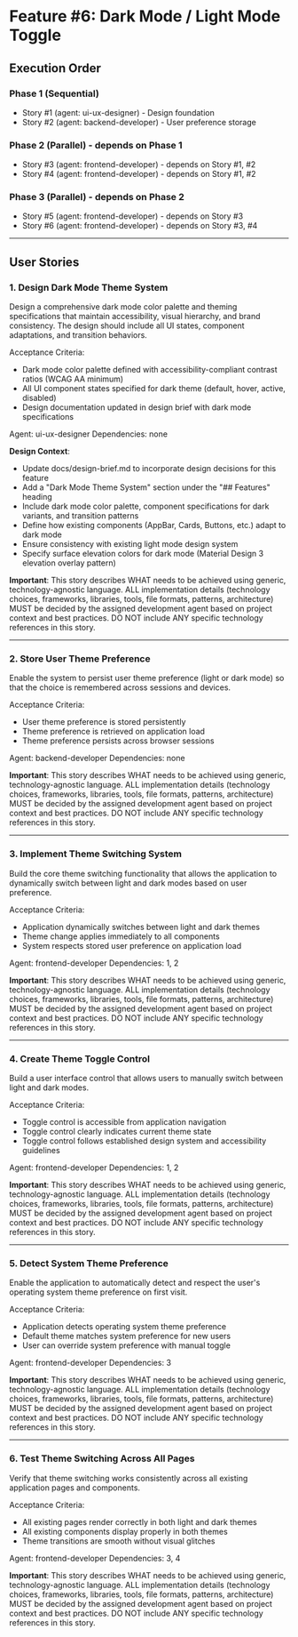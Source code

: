 # Feature #6: Dark Mode / Light Mode Toggle

## Execution Order

### Phase 1 (Sequential)
- Story #1 (agent: ui-ux-designer) - Design foundation
- Story #2 (agent: backend-developer) - User preference storage

### Phase 2 (Parallel) - depends on Phase 1
- Story #3 (agent: frontend-developer) - depends on Story #1, #2
- Story #4 (agent: frontend-developer) - depends on Story #1, #2

### Phase 3 (Parallel) - depends on Phase 2
- Story #5 (agent: frontend-developer) - depends on Story #3
- Story #6 (agent: frontend-developer) - depends on Story #3, #4

---

## User Stories

### 1. Design Dark Mode Theme System
Design a comprehensive dark mode color palette and theming specifications that maintain accessibility, visual hierarchy, and brand consistency. The design should include all UI states, component adaptations, and transition behaviors.

Acceptance Criteria:
- Dark mode color palette defined with accessibility-compliant contrast ratios (WCAG AA minimum)
- All UI component states specified for dark theme (default, hover, active, disabled)
- Design documentation updated in design brief with dark mode specifications

Agent: ui-ux-designer
Dependencies: none

**Design Context**:
- Update docs/design-brief.md to incorporate design decisions for this feature
- Add a "Dark Mode Theme System" section under the "## Features" heading
- Include dark mode color palette, component specifications for dark variants, and transition patterns
- Define how existing components (AppBar, Cards, Buttons, etc.) adapt to dark mode
- Ensure consistency with existing light mode design system
- Specify surface elevation colors for dark mode (Material Design 3 elevation overlay pattern)

**Important**: This story describes WHAT needs to be achieved using generic, technology-agnostic language. ALL implementation details (technology choices, frameworks, libraries, tools, file formats, patterns, architecture) MUST be decided by the assigned development agent based on project context and best practices. DO NOT include ANY specific technology references in this story.

---

### 2. Store User Theme Preference
Enable the system to persist user theme preference (light or dark mode) so that the choice is remembered across sessions and devices.

Acceptance Criteria:
- User theme preference is stored persistently
- Theme preference is retrieved on application load
- Theme preference persists across browser sessions

Agent: backend-developer
Dependencies: none

**Important**: This story describes WHAT needs to be achieved using generic, technology-agnostic language. ALL implementation details (technology choices, frameworks, libraries, tools, file formats, patterns, architecture) MUST be decided by the assigned development agent based on project context and best practices. DO NOT include ANY specific technology references in this story.

---

### 3. Implement Theme Switching System
Build the core theme switching functionality that allows the application to dynamically switch between light and dark modes based on user preference.

Acceptance Criteria:
- Application dynamically switches between light and dark themes
- Theme change applies immediately to all components
- System respects stored user preference on application load

Agent: frontend-developer
Dependencies: 1, 2

**Important**: This story describes WHAT needs to be achieved using generic, technology-agnostic language. ALL implementation details (technology choices, frameworks, libraries, tools, file formats, patterns, architecture) MUST be decided by the assigned development agent based on project context and best practices. DO NOT include ANY specific technology references in this story.

---

### 4. Create Theme Toggle Control
Build a user interface control that allows users to manually switch between light and dark modes.

Acceptance Criteria:
- Toggle control is accessible from application navigation
- Toggle control clearly indicates current theme state
- Toggle control follows established design system and accessibility guidelines

Agent: frontend-developer
Dependencies: 1, 2

**Important**: This story describes WHAT needs to be achieved using generic, technology-agnostic language. ALL implementation details (technology choices, frameworks, libraries, tools, file formats, patterns, architecture) MUST be decided by the assigned development agent based on project context and best practices. DO NOT include ANY specific technology references in this story.

---

### 5. Detect System Theme Preference
Enable the application to automatically detect and respect the user's operating system theme preference on first visit.

Acceptance Criteria:
- Application detects operating system theme preference
- Default theme matches system preference for new users
- User can override system preference with manual toggle

Agent: frontend-developer
Dependencies: 3

**Important**: This story describes WHAT needs to be achieved using generic, technology-agnostic language. ALL implementation details (technology choices, frameworks, libraries, tools, file formats, patterns, architecture) MUST be decided by the assigned development agent based on project context and best practices. DO NOT include ANY specific technology references in this story.

---

### 6. Test Theme Switching Across All Pages
Verify that theme switching works consistently across all existing application pages and components.

Acceptance Criteria:
- All existing pages render correctly in both light and dark themes
- All existing components display properly in both themes
- Theme transitions are smooth without visual glitches

Agent: frontend-developer
Dependencies: 3, 4

**Important**: This story describes WHAT needs to be achieved using generic, technology-agnostic language. ALL implementation details (technology choices, frameworks, libraries, tools, file formats, patterns, architecture) MUST be decided by the assigned development agent based on project context and best practices. DO NOT include ANY specific technology references in this story.
